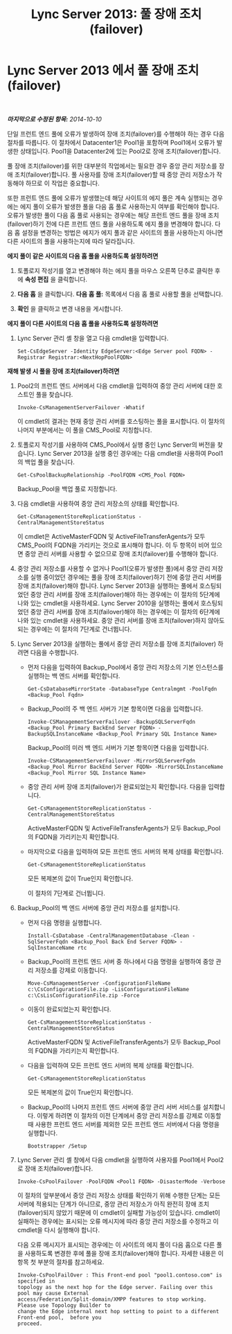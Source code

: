 ﻿---
title: 'Lync Server 2013: 풀 장애 조치(failover)'
TOCTitle: 풀 장애 조치(failover)
ms:assetid: 10b13732-bc80-4cb2-a71c-56b1d6cb5bbb
ms:mtpsurl: https://technet.microsoft.com/ko-kr/library/JJ204678(v=OCS.15)
ms:contentKeyID: 49302838
ms.date: 08/10/2015
mtps_version: v=OCS.15
ms.translationtype: HT
---

# Lync Server 2013 에서 풀 장애 조치(failover)

 

_**마지막으로 수정된 항목:** 2014-10-10_

단일 프런트 엔드 풀에 오류가 발생하여 장애 조치(failover)를 수행해야 하는 경우 다음 절차를 따릅니다. 이 절차에서 Datacenter1은 Pool1을 포함하며 Pool1에서 오류가 발생한 상태입니다. Pool1을 Datacenter2에 있는 Pool2로 장애 조치(failover)합니다.

풀 장애 조치(failover)를 위한 대부분의 작업에서는 필요한 경우 중앙 관리 저장소를 장애 조치(failover)합니다. 풀 사용자를 장애 조치(failover)할 때 중앙 관리 저장소가 작동해야 하므로 이 작업은 중요합니다.

또한 프런트 엔드 풀에 오류가 발생했는데 해당 사이트의 에지 풀은 계속 실행되는 경우에는 에지 풀이 오류가 발생한 풀을 다음 홉 풀로 사용하는지 여부를 확인해야 합니다. 오류가 발생한 풀이 다음 홉 풀로 사용되는 경우에는 해당 프런트 엔드 풀을 장애 조치(failover)하기 전에 다른 프런트 엔드 풀을 사용하도록 에지 풀을 변경해야 합니다. 다음 홉 설정을 변경하는 방법은 에지가 에지 풀과 같은 사이트의 풀을 사용하는지 아니면 다른 사이트의 풀을 사용하는지에 따라 달라집니다.

**에지 풀이 같은 사이트의 다음 홉 풀을 사용하도록 설정하려면**

1.  토폴로지 작성기를 열고 변경해야 하는 에지 풀을 마우스 오른쪽 단추로 클릭한 후에 **속성 편집** 을 클릭합니다.

2.  **다음 홉** 을 클릭합니다. **다음 홉 풀:** 목록에서 다음 홉 풀로 사용할 풀을 선택합니다.

3.  **확인** 을 클릭하고 변경 내용을 게시합니다.

**에지 풀이 다른 사이트의 다음 홉 풀을 사용하도록 설정하려면**

1.  Lync Server 관리 셸 창을 열고 다음 cmdlet을 입력합니다.
    
        Set-CsEdgeServer -Identity EdgeServer:<Edge Server pool FQDN> -Registrar Registrar:<NextHopPoolFQDN>

**재해 발생 시 풀을 장애 조치(failover)하려면**

1.  Pool2의 프런트 엔드 서버에서 다음 cmdlet을 입력하여 중앙 관리 서버에 대한 호스트인 풀을 찾습니다.
    
        Invoke-CsManagementServerFailover -Whatif
    
    이 cmdlet의 결과는 현재 중앙 관리 서버를 호스팅하는 풀을 표시합니다. 이 절차의 나머지 부분에서는 이 풀을 CMS\_Pool로 지칭합니다.

2.  토폴로지 작성기를 사용하여 CMS\_Pool에서 실행 중인 Lync Server의 버전을 찾습니다. Lync Server 2013을 실행 중인 경우에는 다음 cmdlet을 사용하여 Pool1의 백업 풀을 찾습니다.
    
        Get-CsPoolBackupRelationship -PoolFQDN <CMS_Pool FQDN>
    
    Backup\_Pool을 백업 풀로 지정합니다.

3.  다음 cmdlet을 사용하여 중앙 관리 저장소의 상태를 확인합니다.
    
        Get-CsManagementStoreReplicationStatus -CentralManagementStoreStatus 
    
    이 cmdlet은 ActiveMasterFQDN 및 ActiveFileTransferAgents가 모두 CMS\_Pool의 FQDN을 가리키는 것으로 표시해야 합니다. 이 두 항목이 비어 있으면 중앙 관리 서버를 사용할 수 없으므로 장애 조치(failover)를 수행해야 합니다.

4.  중앙 관리 저장소를 사용할 수 없거나 Pool1(오류가 발생한 풀)에서 중앙 관리 저장소를 실행 중이었던 경우에는 풀을 장애 조치(failover)하기 전에 중앙 관리 서버를 장애 조치(failover)해야 합니다. Lync Server 2013을 실행하는 풀에서 호스팅되었던 중앙 관리 서버를 장애 조치(failover)해야 하는 경우에는 이 절차의 5단계에 나와 있는 cmdlet을 사용하세요. Lync Server 2010을 실행하는 풀에서 호스팅되었던 중앙 관리 서버를 장애 조치(failover)해야 하는 경우에는 이 절차의 6단계에 나와 있는 cmdlet을 사용하세요. 중앙 관리 서버를 장애 조치(failover)하지 않아도 되는 경우에는 이 절차의 7단계로 건너뜁니다.

5.  Lync Server 2013을 실행하는 풀에서 중앙 관리 저장소를 장애 조치(failover) 하려면 다음을 수행합니다.
    
      - 먼저 다음을 입력하여 Backup\_Pool에서 중앙 관리 저장소의 기본 인스턴스를 실행하는 백 엔드 서버를 확인합니다.
        
            Get-CsDatabaseMirrorState -DatabaseType Centralmgmt -PoolFqdn <Backup_Pool Fqdn>
    
      - Backup\_Pool의 주 백 엔드 서버가 기본 항목이면 다음을 입력합니다.
        
            Invoke-CSManagementServerFailover -BackupSQLServerFqdn <Backup_Pool Primary BackEnd Server FQDN> -BackupSQLInstanceName <Backup_Pool Primary SQL Instance Name>
        
        Backup\_Pool의 미러 백 엔드 서버가 기본 항목이면 다음을 입력합니다.
        
            Invoke-CSManagementServerFailover -MirrorSQLServerFqdn <Backup_Pool Mirror BackEnd Server FQDN> -MirrorSQLInstanceName <Backup_Pool Mirror SQL Instance Name>
    
      - 중앙 관리 서버 장애 조치(failover)가 완료되었는지 확인합니다. 다음을 입력합니다.
        
            Get-CsManagementStoreReplicationStatus -CentralManagementStoreStatus 
        
        ActiveMasterFQDN 및 ActiveFileTransferAgents가 모두 Backup\_Pool의 FQDN을 가리키는지 확인합니다.
    
      - 마지막으로 다음을 입력하여 모든 프런트 엔드 서버의 복제 상태를 확인합니다.
        
            Get-CsManagementStoreReplicationStatus 
        
        모든 복제본의 값이 True인지 확인합니다.
        
        이 절차의 7단계로 건너뜁니다.

6.  Backup\_Pool의 백 엔드 서버에 중앙 관리 저장소를 설치합니다.
    
      - 먼저 다음 명령을 실행합니다.
        
        ``` 
        Install-CsDatabase -CentralManagementDatabase -Clean -SqlServerFqdn <Backup_Pool Back End Server FQDN> -SqlInstanceName rtc  
        ```
    
      - Backup\_Pool의 프런트 엔드 서버 중 하나에서 다음 명령을 실행하여 중앙 관리 저장소를 강제로 이동합니다.
        
            Move-CsManagementServer -ConfigurationFileName c:\CsConfigurationFile.zip -LisConfigurationFileName c:\CsLisConfigurationFile.zip -Force 
    
      - 이동이 완료되었는지 확인합니다.
        
            Get-CsManagementStoreReplicationStatus -CentralManagementStoreStatus 
        
        ActiveMasterFQDN 및 ActiveFileTransferAgents가 모두 Backup\_Pool의 FQDN을 가리키는지 확인합니다.
    
      - 다음을 입력하여 모든 프런트 엔드 서버의 복제 상태를 확인합니다.
        
            Get-CsManagementStoreReplicationStatus 
        
        모든 복제본의 값이 True인지 확인합니다.
    
      - Backup\_Pool의 나머지 프런트 엔드 서버에 중앙 관리 서버 서비스를 설치합니다. 이렇게 하려면 이 절차의 이전 단계에서 중앙 관리 저장소를 강제로 이동할 때 사용한 프런트 엔드 서버를 제외한 모든 프런트 엔드 서버에서 다음 명령을 실행합니다.
        
            Bootstrapper /Setup 

7.  Lync Server 관리 셸 창에서 다음 cmdlet을 실행하여 사용자를 Pool1에서 Pool2로 장애 조치(failover)합니다.
    
        Invoke-CsPoolFailover -PoolFQDN <Pool1 FQDN> -DisasterMode -Verbose
    
    이 절차의 앞부분에서 중앙 관리 저장소 상태를 확인하기 위해 수행한 단계는 모든 서버에 적용되는 단계가 아니므로, 중앙 관리 저장소가 아직 완전히 장애 조치(failover)되지 않았기 때문에 이 cmdlet이 실패할 가능성이 있습니다. cmdlet이 실패하는 경우에는 표시되는 오류 메시지에 따라 중앙 관리 저장소를 수정하고 이 cmdlet을 다시 실행해야 합니다.
    
    다음 오류 메시지가 표시되는 경우에는 이 사이트의 에지 풀이 다음 홉으로 다른 풀을 사용하도록 변경한 후에 풀을 장애 조치(failover)해야 합니다. 자세한 내용은 이 항목 첫 부분의 절차를 참고하세요.
    
        Invoke-CsPoolFailOver : This Front-end pool "pool1.contoso.com" is specified in
        topology as the next hop for the Edge server. Failing over this pool may cause External
        access/Federation/Split-domain/XMPP features to stop working. Please use Topology Builder to
        change the Edge internal next hop setting to point to a different Front-end pool,  before you
        proceed.

